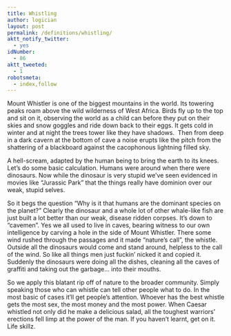 ```yaml
---
title: Whistling
author: logician
layout: post
permalink: /definitions/whistling/
aktt_notify_twitter:
  - yes
idNumber:
  - 86
aktt_tweeted:
  - 1
robotsmeta:
  - index,follow
---
```

Mount Whistler is one of the biggest mountains in the world. <!--more-->Its towering peaks roam above the wild wilderness of West Africa. Birds fly up to the top and sit on it, observing the world as a child can before they put on their skies and snow goggles and ride down back to their eggs. It gets cold in winter and at night the trees tower like they have shadows.  Then from deep in a dark cavern at the bottom of cave a noise erupts like the pitch from the shattering of a blackboard against the cacophonous lightning filled sky.

A hell-scream, adapted by the human being to bring the earth to its knees. Let&#8217;s do some basic calculation. Humans were around when there were dinosaurs. Now while the dinosaur is very stupid we&#8217;ve seen evidenced in movies like &#8220;Jurassic Park&#8221; that the things really have dominion over our weak, stupid selves.

So it begs the question &#8220;Why is it that humans are the dominant species on the planet?&#8221; Clearly the dinosaur and a whole lot of other whale-like fish are just built a lot better than our weak, disease ridden corpses. It&#8217;s down to &#8220;cavemen&#8221;. Yes we all used to live in caves, bearing witness to our own intelligence by carving a hole in the side of Mount Whistler. There some wind rushed through the passages and it made &#8220;nature&#8217;s call&#8221;, the whistle. Outside all the dinosaurs would come and stand around, helpless to the call of the wind. So like all things men just fuckin&#8217; nicked it and copied it. Suddenly the dinosaurs were doing all the dishes, cleaning all the caves of graffiti and taking out the garbage&#8230; into their mouths.

So we apply this blatant rip off of nature to the broader community. Simply speaking those who can whistle can tell other people what to do. In the most basic of cases it&#8217;ll get people&#8217;s attention. Whoever has the best whistle gets the most sex, the most money and the most power. When Caesar whistled not only did he make a delicious salad, all the toughest warriors&#8217; erections fell limp at the power of the man. If you haven&#8217;t learnt, get on it. Life skillz.